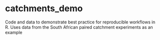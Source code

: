 # catchments_demo
Code and data to demonstrate best practice for reproducible workflows in R. Uses data from the South African paired catchment experiments as an example
